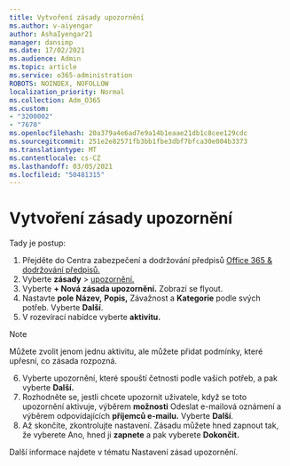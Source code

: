```yaml
---
title: Vytvoření zásady upozornění
ms.author: v-aiyengar
author: AshaIyengar21
manager: dansimp
ms.date: 17/02/2021
ms.audience: Admin
ms.topic: article
ms.service: o365-administration
ROBOTS: NOINDEX, NOFOLLOW
localization_priority: Normal
ms.collection: Adm_O365
ms.custom:
- "3200002"
- "7670"
ms.openlocfilehash: 20a379a4e6ad7e9a14b1eaae21db1c8cee129cdc
ms.sourcegitcommit: 251e2e82571fb3bb1fbe3dbf7bfca30e004b3373
ms.translationtype: MT
ms.contentlocale: cs-CZ
ms.lasthandoff: 03/05/2021
ms.locfileid: "50481315"
---
```

# <a name="create-an-alert-policy"></a>Vytvoření zásady upozornění

Tady je postup:

1. Přejděte do Centra zabezpečení a dodržování předpisů [Office 365 & dodržování předpisů.](https://go.microsoft.com/fwlink/p/?linkid=2077143)
1. Vyberte **zásady**  >  [upozornění.](https://go.microsoft.com/fwlink/?linkid=2103208)
1. Vyberte **+ Nová zásada upozornění.** Zobrazí se flyout.
1. Nastavte **pole** **Název,** **Popis,** Závažnost a **Kategorie** podle svých potřeb. Vyberte **Další**.
1. V rozevírací nabídce vyberte **aktivitu.**
> [!NOTE]
>  Můžete zvolit jenom jednu aktivitu, ale můžete přidat podmínky, které upřesní, co zásada rozpozná.
6. Vyberte upozornění, které spouští četnosti podle vašich potřeb, a pak vyberte **Další.**
7. Rozhodněte se, jestli chcete upozornit uživatele, když se toto upozornění aktivuje, výběrem **možnosti** Odeslat e-mailová oznámení a výběrem odpovídajících **příjemců e-mailu.** Vyberte **Další**.
8. Až skončíte, zkontrolujte nastavení. Zásadu můžete hned zapnout tak, že vyberete Ano, hned ji **zapnete** a pak vyberete **Dokončit.**

Další informace najdete v tématu Nastavení zásad upozornění.

